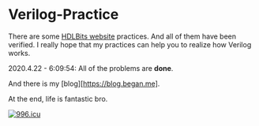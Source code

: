 # Verilog-Practice

There are some [HDLBits website][1] practices. And all of them have been verified. I really hope that my practices can help you to realize how Verilog works.

2020.4.22 - 6:09:54: All of the problems are **done**. 

And there is my [blog][https://blog.began.me].

At the end, life is fantastic bro.

[![996.icu](https://img.shields.io/badge/link-996.icu-red.svg)](https://996.icu)

[1]: https://hdlbits.01xz.net/wiki/Main_Page

